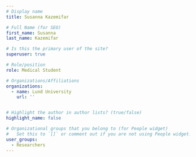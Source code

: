 ```yaml
---
# Display name
title: Susanna Kazemifar

# Full Name (for SEO)
first_name: Susanna
last_name: Kazemifar

# Is this the primary user of the site?
superuser: true

# Role/position
role: Medical Student

# Organizations/Affiliations
organizations:
  - name: Lund University
    url: ''


# Highlight the author in author lists? (true/false)
highlight_name: false

# Organizational groups that you belong to (for People widget)
#   Set this to `[]` or comment out if you are not using People widget.
user_groups:
  - Researchers
---
```

